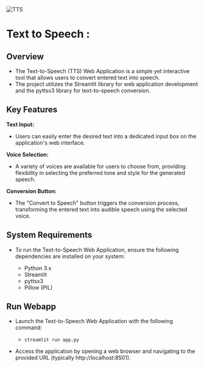 ![TTS](https://github.com/C-Logesh-Perumal-29/C_LP-NLP-Project/assets/125385633/afc1bcaa-6edf-4b2f-b8f2-8bf743626148)

# Text to Speech :

## Overview

  - The Text-to-Speech (TTS) Web Application is a simple yet interactive tool that allows users to convert entered text into speech.
  - The project utilizes the Streamlit library for web application development and the pyttsx3 library for text-to-speech conversion.

## Key Features

**Text Input:**

  - Users can easily enter the desired text into a dedicated input box on the application's web interface.

**Voice Selection:**

  - A variety of voices are available for users to choose from, providing flexibility in selecting the preferred tone and style for the generated speech.

**Conversion Button:**

  - The "Convert to Speech" button triggers the conversion process, transforming the entered text into audible speech using the selected voice.

## System Requirements

  - To run the Text-to-Speech Web Application, ensure the following dependencies are installed on your system:

    - Python 3.x
    - Streamlit
    - pyttsx3
    - Pillow (PIL)

## Run Webapp

  - Launch the Text-to-Speech Web Application with the following command:

    - `streamlit run app.py`

  - Access the application by opening a web browser and navigating to the provided URL (typically http://localhost:8501).
